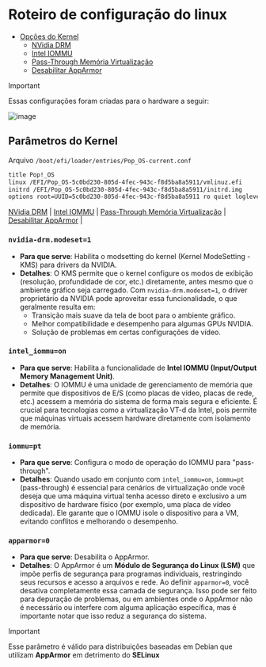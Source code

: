 # Roteiro de configuração do linux

- [Opções do Kernel](#parâmetros-do-kernel)
  - [NVidia DRM](#nvidia-drmmodeset1)
  - [Intel IOMMU](#intel_iommuon)
  - [Pass-Through Memória Virtualização](#iommupt)
  - [Desabilitar AppArmor](#apparmor0)


> [!IMPORTANT]
> Essas configurações foram criadas para o hardware a seguir:
> 
> ![image](https://github.com/user-attachments/assets/ca11ed71-9420-4e01-a984-72f14cfe5632)
> 

## Parâmetros do Kernel

Arquivo `/boot/efi/loader/entries/Pop_OS-current.conf`

```bash
title Pop!_OS
linux /EFI/Pop_OS-5c0bd230-805d-4fec-943c-f8d5ba8a5911/vmlinuz.efi
initrd /EFI/Pop_OS-5c0bd230-805d-4fec-943c-f8d5ba8a5911/initrd.img
options root=UUID=5c0bd230-805d-4fec-943c-f8d5ba8a5911 ro quiet loglevel=0 systemd.show_status=false splash nvidia-drm.modeset=1 intel_iommu=on iommu=pt apparmor=0
```
[NVidia DRM](#nvidia-drmmodeset1) |
[Intel IOMMU](#intel_iommuon) | 
[Pass-Through Memória Virtualização](#iommupt) |
[Desabilitar AppArmor](#apparmor0) |

### `nvidia-drm.modeset=1`

- **Para que serve**: Habilita o modsetting do kernel (Kernel ModeSetting - KMS) para drivers da NVIDIA.
- **Detalhes**: O KMS permite que o kernel configure os modos de exibição (resolução, profundidade de cor, etc.) diretamente, antes mesmo que o ambiente gráfico seja carregado. Com `nvidia-drm.modeset=1`, o driver proprietário da NVIDIA pode aproveitar essa funcionalidade, o que geralmente resulta em:
  - Transição mais suave da tela de boot para o ambiente gráfico.
  - Melhor compatibilidade e desempenho para algumas GPUs NVIDIA.
  - Solução de problemas em certas configurações de vídeo.
   
### `intel_iommu=on`

  - **Para que serve**: Habilita a funcionalidade de **Intel IOMMU (Input/Output Memory Management Unit)**.
  - **Detalhes**: O IOMMU é uma unidade de gerenciamento de memória que permite que dispositivos de E/S (como placas de vídeo, placas de rede, etc.) acessem a memória do sistema de forma mais segura e eficiente. É crucial para tecnologias como a virtualização VT-d da Intel, pois permite que máquinas virtuais acessem hardware diretamente com isolamento de memória.
 
### `iommu=pt`

- **Para que serve**: Configura o modo de operação do IOMMU para "pass-through".
- **Detalhes**: Quando usado em conjunto com `intel_iommu=on`, `iommu=pt` (pass-through) é essencial para cenários de virtualização onde você deseja que uma máquina virtual tenha acesso direto e exclusivo a um dispositivo de hardware físico (por exemplo, uma placa de vídeo dedicada). Ele garante que o IOMMU isole o dispositivo para a VM, evitando conflitos e melhorando o desempenho.

### `apparmor=0`

- **Para que serve**: Desabilita o AppArmor.
- **Detalhes**: O AppArmor é um **Módulo de Segurança do Linux (LSM)** que impõe perfis de segurança para programas individuais, restringindo seus recursos e acesso a arquivos e rede. Ao definir `apparmor=0`, você desativa completamente essa camada de segurança. Isso pode ser feito para depuração de problemas, ou em ambientes onde o AppArmor não é necessário ou interfere com alguma aplicação específica, mas é importante notar que isso reduz a segurança do sistema.

> [!IMPORTANT]
>
> Esse parâmetro é válido para distribuições baseadas em Debian que utilizam **AppArmor** em detrimento do **SELinux**
> 
